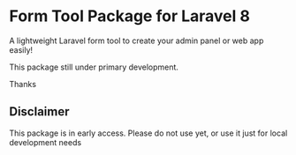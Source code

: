 # Form Tool Package for Laravel 8

A lightweight Laravel form tool to create your admin panel or web app easily!

This package still under primary development.

Thanks

## Disclaimer
This package is in early access.
Please do not use yet, or use it just for local development needs